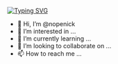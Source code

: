 
[![Typing SVG](https://readme-typing-svg.herokuapp.com?duration=3900&lines=Welcome+to+my+GitHub+Profile!;I'm+studying+Computer+Engineering;I+enjoy+writing+code+in+swift)](https://git.io/typing-svg)

- 👋 Hi, I’m @nopenick
- 👀 I’m interested in ...
- 🌱 I’m currently learning ...
- 💞️ I’m looking to collaborate on ...
- 📫 How to reach me ...

<!---
nopenick/nopenick is a ✨ special ✨ repository because its `README.md` (this file) appears on your GitHub profile.
You can click the Preview link to take a look at your changes.
--->
